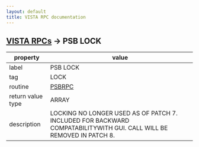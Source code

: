 ```yaml
---
layout: default
title: VISTA RPC documentation
---
```




## [VISTA RPCs](TableOfContent.md) &#8594; PSB LOCK 

 property | value 
--- | --- 
 label | PSB LOCK
 tag | LOCK
 routine | [PSBRPC](http://code.osehra.org/dox/Routine_PSBRPC_source.html)
 return value type | ARRAY
 description | LOCKING NO LONGER USED AS OF PATCH 7.  INCLUDED FOR BACKWARD COMPATABILITYWITH GUI.  CALL WILL BE REMOVED IN PATCH 8.